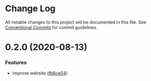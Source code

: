 # Change Log

All notable changes to this project will be documented in this file.
See [Conventional Commits](https://conventionalcommits.org) for commit guidelines.

# 0.2.0 (2020-08-13)

### Features

- improve website ([fb8ce04](https://github.com/ttoss/pepe/commit/fb8ce042adc5d10f7a963f3787eb6243f2d35bd2))
